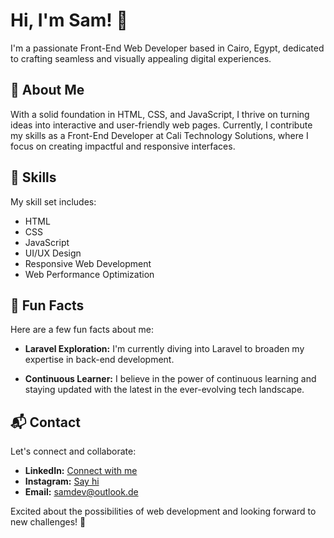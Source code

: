 # Hi, I'm Sam! 👋

I'm a passionate Front-End Web Developer based in Cairo, Egypt, dedicated to crafting seamless and visually appealing digital experiences.

## 🚀 About Me

With a solid foundation in HTML, CSS, and JavaScript, I thrive on turning ideas into interactive and user-friendly web pages. Currently, I contribute my skills as a Front-End Developer at Cali Technology Solutions, where I focus on creating impactful and responsive interfaces.

## 🔧 Skills

My skill set includes:

- HTML
- CSS
- JavaScript
- UI/UX Design
- Responsive Web Development
- Web Performance Optimization

## 🌟 Fun Facts

Here are a few fun facts about me:

- **Laravel Exploration:** I'm currently diving into Laravel to broaden my expertise in back-end development.
  
- **Continuous Learner:** I believe in the power of continuous learning and staying updated with the latest in the ever-evolving tech landscape.

## 📬 Contact

Let's connect and collaborate:

- **LinkedIn:** [Connect with me]((https://www.linkedin.com/in/eslam-hani-6b12a426a/))
- **Instagram:** [Say hi](#)
- **Email:** [samdev@outlook.de](samdev@outlook.de)

Excited about the possibilities of web development and looking forward to new challenges! 🚀
